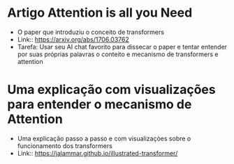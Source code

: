 
# Artigo Attention is all you Need
* O paper que introduziu o conceito de transformers
* Link:: https://arxiv.org/abs/1706.03762
* Tarefa: Usar seu AI chat favorito para dissecar o paper e tentar entender por suas próprias palavras o conteito e mecanismo de transformers e attention

# Uma explicação com visualizações para entender o mecanismo de Attention
* Uma explicação passo a passo e com visualizaçòes sobre o funcionamento dos transformers
* Link:: https://jalammar.github.io/illustrated-transformer/